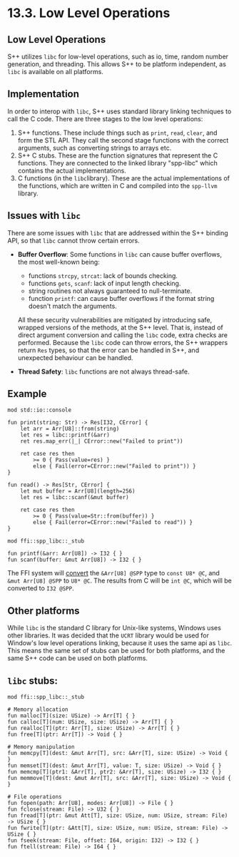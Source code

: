 # 13.3. Low Level Operations

<primary-label ref="header-label"/>

<secondary-label ref="doc-wip"/>

## Low Level Operations

S++ utilizes `libc` for low-level operations, such as io, time, random number generation, and threading. This allows S++
to be platform independent, as `libc` is available on all platforms.

## Implementation

In order to interop with `libc`, S++ uses standard library linking techniques to call the C code. There are three stages
to the low level operations:

1. S++ functions. These include things such as `print`, `read`, `clear`, and form the STL API. They call the second
   stage functions with the correct arguments, such as converting strings to arrays etc.
2. S++ C stubs. These are the function signatures that represent the C functions. They are connected to the linked
   library "spp-libc" which contains the actual implementations.
3. C functions (in the `libc`library). These are the actual implementations of the functions, which are written in C and
   compiled into the `spp-llvm` library.

## Issues with `libc`

There are some issues with `libc` that are addressed within the S++ binding API, so that `libc` cannot throw certain
errors.

- **Buffer Overflow**: Some functions in `libc` can cause buffer overflows, the most well-known being:
    - functions `strcpy`, `strcat`: lack of bounds checking.
    - functions `gets`, `scanf`: lack of input length checking.
    - string routines not always guaranteed to null-terminate.
    - function `printf`: can cause buffer overflows if the format string doesn't match the arguments.

  All these security vulnerabilities are mitigated by introducing safe, wrapped versions of the methods, at the S++
  level. That is, instead of direct argument conversion and calling the `libc` code, extra checks are performed. Because
  the `libc` code can throw errors, the S++ wrappers return `Res` types, so that the error can be handled in S++, and
  unexpected behaviour can be handled.

- **Thread Safety**: `libc` functions are not always thread-safe.

## Example

```
mod std::io::console

fun print(string: Str) -> Res[I32, CError] {
    let arr = Arr[U8]::from(string)
    let res = libc::printf(&arr)
    ret res.map_err(|_| CError::new("Failed to print"))
    
    ret case res then
        >= 0 { Pass(value=res) }
        else { Fail(error=CError::new("Failed to print")) }
}

fun read() -> Res[Str, CError] {
    let mut buffer = Arr[U8](length=256)
    let res = libc::scanf(&mut buffer)
    
    ret case res then
        >= 0 { Pass(value=Str::from(buffer)) }
        else { Fail(error=CError::new("Failed to read")) }
}
```

```
mod ffi::spp_libc::_stub

fun printf(&arr: Arr[U8]) -> I32 { }
fun scanf(buffer: &mut Arr[U8]) -> I32 { }
```

The FFI system will [convert](13-2-FFI.md#conversions) the `&Arr[U8] @SPP` type to `const U8* @C`,
and `&mut Arr[U8] @SPP` to `U8* @C`. The results from C will be `int @C`, which will be converted to `I32 @SPP`.

## Other platforms

While `libc` is the standard C library for Unix-like systems, Windows uses other libraries. It was decided that
the `UCRT` library would be used for Window's low level operations linking, because it uses the same api as `libc`. This
means the same set of stubs can be used for both platforms, and the same S++ code can be used on both platforms.

## `libc` stubs:

```
mod ffi::spp_libc::_stub

# Memory allocation
fun malloc[T](size: USize) -> Arr[T] { }
fun calloc[T](num: USize, size: USize) -> Arr[T] { }
fun realloc[T](ptr: Arr[T], size: USize) -> Arr[T] { }
fun free[T](ptr: Arr[T]) -> Void { }

# Memory manipulation
fun memcpy[T](dest: &mut Arr[T], src: &Arr[T], size: USize) -> Void { }
fun memset[T](dest: &mut Arr[T], value: T, size: USize) -> Void { }
fun memcmp[T](ptr1: &Arr[T], ptr2: &Arr[T], size: USize) -> I32 { }
fun memmove[T](dest: &mut Arr[T], src: &Arr[T], size: USize) -> Void { }

# File operations
fun fopen(path: Arr[U8], modes: Arr[U8]) -> File { }
fun fclose(stream: File) -> U32 { }
fun fread[T](ptr: &mut Att[T], size: USize, num: USize, stream: File) -> USize { }
fun fwrite[T](ptr: &Att[T], size: USize, num: USize, stream: File) -> USize { }
fun fseek(stream: File, offset: I64, origin: I32) -> I32 { }
fun ftell(stream: File) -> I64 { }

```
